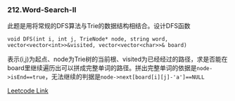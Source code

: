 ### 212.Word-Search-II

此题是用将常规的DFS算法与Trie的数据结构相结合。设计DFS函数
```
void DFS(int i, int j, TrieNode* node, string word, vector<vector<int>>&visited, vector<vector<char>>& board)
```
表示(i,j)为起点、node为Trie树的当前根、visited为已经经过的路径，求是否能在board里继续遍历出可以拼成完整单词的路径。拼出完整单词的依据是```node->isEnd==true```，无法继续的判据是```node->next[board[i][j]-'a']==NULL```


[Leetcode Link](https://leetcode.com/problems/word-search-ii)